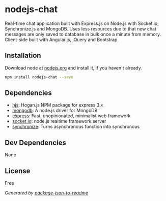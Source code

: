 # nodejs-chat 

Real-time chat application built with Express.js on Node.js with Socket.io, Synchronize.js and MongoDB. Uses less resources due to that new chat messages are only saved to database in bulk once a minute from memory. Client-side built with Angular.js, jQuery and Bootstrap.

## Installation

Download node at [nodejs.org](http://nodejs.org) and install it, if you haven't already.

```sh
npm install nodejs-chat --save
```

## Dependencies

- [hjs](https://github.com/nullfirm/hjs): Hogan.js NPM package for express 3.x
- [mongodb](https://github.com/mongodb/node-mongodb-native): A node.js driver for MongoDB
- [express](https://github.com/strongloop/express): Fast, unopinionated, minimalist web framework
- [socket.io](https://github.com/Automattic/socket.io): node.js realtime framework server
- [synchronize](https://github.com/alexeypetrushin/synchronize): Turns asynchronous function into synchronous

## Dev Dependencies

None

## License

Free

_Generated by [package-json-to-readme](https://github.com/zeke/package-json-to-readme)_

